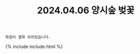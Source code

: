 ﻿---
title: 2024.04.06 양시숲 벚꽃
categories: [2024, 야외, 코스프레]
comments: false
model: [
    "YangjaeCitizenForest240406_zeiro0",
    "YangjaeCitizenForest240406_hanao_______7",
    "YangjaeCitizenForest240406_DaelaengI",
    "YangjaeCitizenForest240406_support03_cos+dndpdpd51095",
    "YangjaeCitizenForest240406_xxiaa_xxiaa",
    "YangjaeCitizenForest240406_dndpdpd51095",
    "YangjaeCitizenForest240406_yue_coscos",
]
thumbnail: /assets/img/2024/04-06/우엥/MTXXMR20240406204659558.jpg
---

`화질이 열화 되어있습니다.`

{% include include.html %}